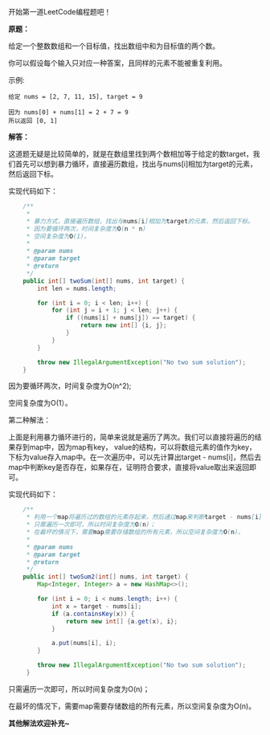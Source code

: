 开始第一道LeetCode编程题吧！

**原题：**

给定一个整数数组和一个目标值，找出数组中和为目标值的两个数。

你可以假设每个输入只对应一种答案，且同样的元素不能被重复利用。

示例:

```
给定 nums = [2, 7, 11, 15], target = 9

因为 nums[0] + nums[1] = 2 + 7 = 9
所以返回 [0, 1]
```

**解答：**

这道题无疑是比较简单的，就是在数组里找到两个数相加等于给定的数target，我们首先可以想到暴力循环，直接遍历数组，找出与nums[i]相加为target的元素，然后返回下标。

实现代码如下：

```Java
    /**
     *
     * 暴力方式，直接遍历数组，找出与nums[i]相加为target的元素，然后返回下标。
     * 因为要循环两次，时间复杂度为O(n * n)
     * 空间复杂度为O(1)。
     *
     * @param nums
     * @param target
     * @return
     */
    public int[] twoSum(int[] nums, int target) {
        int len = nums.length;

        for (int i = 0; i < len; i++) {
            for (int j = i + 1; j < len; j++) {
                if ((nums[i] + nums[j]) == target) {
                    return new int[] {i, j};
                }
            }
        }

        throw new IllegalArgumentException("No two sum solution");
    }
```

因为要循环两次，时间复杂度为O(n^2);

空间复杂度为O(1）。


第二种解法：

上面是利用暴力循环进行的，简单来说就是遍历了两次。我们可以直接将遍历的结果存到map中，因为map有key， value的结构，可以将数组元素的值作为key，下标为value存入map中。在一次遍历中，可以先计算出target - nums[i]，然后去map中判断key是否存在，如果存在，证明符合要求，直接将value取出来返回即可。

实现代码如下：

```Java
    /**
     * 利用一个map将遍历过的数组的元素存起来，然后通过map来判断target - nums[i]元素是否存在，
     * 只需遍历一次即可，所以时间复杂度为O(n)；
     * 在最坏的情况下，需要map需要存储数组的所有元素，所以空间复杂度为O(n)。
     *
     * @param nums
     * @param target
     * @return
     */
    public int[] twoSum2(int[] nums, int target) {
        Map<Integer, Integer> a = new HashMap<>();

        for (int i = 0; i < nums.length; i++) {
            int x = target - nums[i];
            if (a.containsKey(x)) {
                return new int[] {a.get(x), i};
            }

            a.put(nums[i], i);
        }

        throw new IllegalArgumentException("No two sum solution");
     }
```


只需遍历一次即可，所以时间复杂度为O(n)；

在最坏的情况下，需要map需要存储数组的所有元素，所以空间复杂度为O(n)。


**其他解法欢迎补充~**